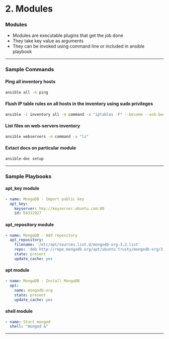 # 2. Modules

### Modules

* Modules are executable plugins that get the job done
* They take key value as arguments
* They can be invoked using command line or included in ansible playbook

***

### Sample Commands

#### Ping all inventory hosts

```sh
ansible all -m ping
```

#### Flush IP table rules on all hosts in the inventory using sudo privileges

```sh
ansible -i inventory all -m command -a "iptables -F" --become --ask-become-pass
```

#### List files on web-servers inventory

```sh
ansible webservers -m command -a "ls"
```

#### Extact docs on particular module

```sh
ansible-doc setup
```

***

### Sample Playbooks

#### apt\_key module

```yaml
- name: MongoDB - Import public key
  apt_key:
    keyserver: hkp://keyserver.ubuntu.com:80
    id: EA312927
```

#### apt\_repository module

```yaml
- name: MongoDB - Add repository
  apt_repository:
    filename: '/etc/apt/sources.list.d/mongodb-org-3.2.list'
    repo: 'deb http://repo.mongodb.org/apt/ubuntu trusty/mongodb-org/3.2 multiverse'
    state: present
    update_cache: yes
```

#### apt module

```yaml
- name: MongoDB - Install MongoDB
  apt:
    name: mongodb-org
    state: present
    update_cache: yes
```

#### shell module

```yaml
- name: Start mongod
  shell: "mongod &"
```

***
